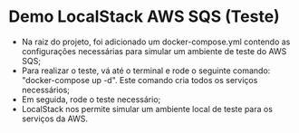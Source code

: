 # Demo LocalStack AWS SQS (Teste)

- Na raiz do projeto, foi adicionado um docker-compose.yml contendo as configurações necessárias para simular um ambiente de teste do AWS SQS;
- Para realizar o teste, vá até o terminal e rode o seguinte comando: "docker-compose up -d". Este comando cria todos os serviços necessários;
- Em seguida, rode o teste necessário;
- LocalStack nos permite simular um ambiente local de teste para os serviços da AWS.

